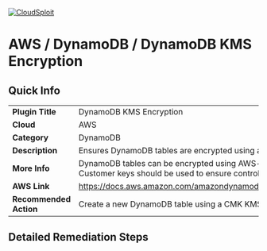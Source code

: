 [![CloudSploit](https://cloudsploit.com/img/logo-new-big-text-100.png "CloudSploit")](https://cloudsploit.com)

# AWS / DynamoDB / DynamoDB KMS Encryption

## Quick Info

| | |
|-|-|
| **Plugin Title** | DynamoDB KMS Encryption |
| **Cloud** | AWS |
| **Category** | DynamoDB |
| **Description** | Ensures DynamoDB tables are encrypted using a customer-owned KMS key. |
| **More Info** | DynamoDB tables can be encrypted using AWS-owned or customer-owned KMS keys. Customer keys should be used to ensure control over the encryption seed data. |
| **AWS Link** | https://docs.aws.amazon.com/amazondynamodb/latest/developerguide/EncryptionAtRest.html |
| **Recommended Action** | Create a new DynamoDB table using a CMK KMS key. |

## Detailed Remediation Steps

